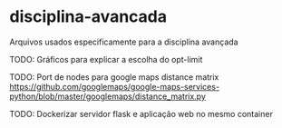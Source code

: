 # disciplina-avancada
Arquivos usados especificamente para a disciplina avançada

TODO: Gráficos para explicar a escolha do opt-limit

TODO: Port de nodes para google maps distance matrix
https://github.com/googlemaps/google-maps-services-python/blob/master/googlemaps/distance_matrix.py

TODO: Dockerizar servidor flask e aplicação web no mesmo container

